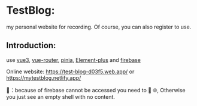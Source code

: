 # TestBlog:

my personal website for recording. Of course, you can also register to use.

## Introduction:

use [vue3](https://cn.vuejs.org/), [vue-router](https://router.vuejs.org/zh/), [pinia](https://pinia.vuejs.org/zh/), [Element-plus](https://element-plus.gitee.io/zh-CN/) and [firebase](https:firebase.google.com) 

Online website: https://test-blog-d03f5.web.app/  or https://mytestblog.netlify.app/

🚧：because of firebase cannot be accessed you need to 🚀 🌐, Otherwise you just see an empty shell with no content.
